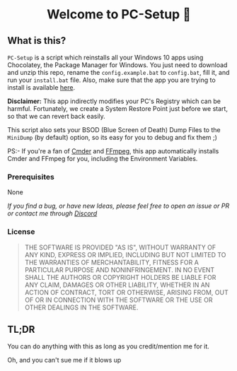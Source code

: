<h1 align="center">Welcome to PC-Setup 👋</h1>

## What is this?
`PC-Setup` is a script which reinstalls all your Windows 10 apps using Chocolatey, the Package Manager for Windows.
You just need to download and unzip this repo, rename the `config.example.bat` to `config.bat`, fill it, and run your `install.bat` file. Also, make sure that the app you are trying to install is available [here](https://community.chocolatey.org/packages).

**Disclaimer:** This app indirectly modifies your PC's Registry which can be harmful. Fortunately, we create a System Restore Point just before we start, so that we can revert back easily.

This script also sets your BSOD (Blue Screen of Death) Dump Files to the `MiniDump` (by default) option, so its easy for you to debug and fix them ;)

PS:- If you're a fan of [Cmder](https://cmder.net/) and [FFmpeg](https://www.ffmpeg.org/), this app automatically installs Cmder and FFmpeg for you, including the Environment Variables. 

### Prerequisites
None

_If you find a bug, or have new Ideas, please feel free to open an issue or PR or contact me through [Discord](http://discord.com/users/719421577086894101)_

### License 
> THE SOFTWARE IS PROVIDED "AS IS", WITHOUT WARRANTY OF ANY KIND, EXPRESS OR
> IMPLIED, INCLUDING BUT NOT LIMITED TO THE WARRANTIES OF MERCHANTABILITY,
> FITNESS FOR A PARTICULAR PURPOSE AND NONINFRINGEMENT. IN NO EVENT SHALL THE
> AUTHORS OR COPYRIGHT HOLDERS BE LIABLE FOR ANY CLAIM, DAMAGES OR OTHER
> LIABILITY, WHETHER IN AN ACTION OF CONTRACT, TORT OR OTHERWISE, ARISING FROM,
> OUT OF OR IN CONNECTION WITH THE SOFTWARE OR THE USE OR OTHER DEALINGS IN THE
> SOFTWARE.

## TL;DR
You can do anything with this as long as you credit/mention me for it. 

Oh, and you can't sue me if it blows up
